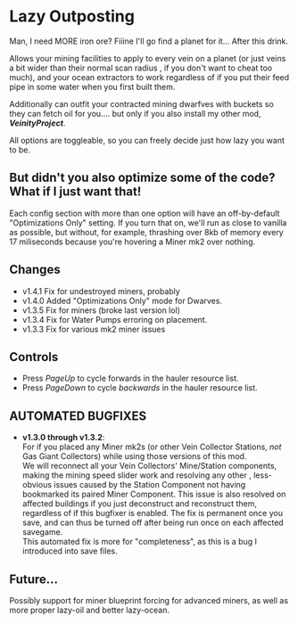 # Lazy Outposting
Man, I need MORE iron ore? Fiiine I'll go find a planet for it... After this drink.

Allows your mining facilities to apply to every vein on a planet (or just veins a bit wider than their normal scan radius
, if you don't want to cheat too much), and your ocean extractors to work regardless of if you put their feed pipe in some
water when you first built them.

Additionally can outfit your contracted mining dwarfves with buckets so they can fetch oil for you....
but only if you also install my other mod, ***VeinityProject***.

All options are toggleable, so you can freely decide just how lazy you want to be.

## But didn't you also optimize some of the code? What if I just want that!

Each config section with more than one option will have an off-by-default "Optimizations Only" setting.
If you turn that on, we'll run as close to vanilla as possible, but without, for example, thrashing over 8kb of memory every
17 miliseconds because you're hovering a Miner mk2 over nothing.

## Changes

- v1.4.1 Fix for undestroyed miners, probably
- v1.4.0 Added "Optimizations Only" mode for Dwarves.
- v1.3.5 Fix for miners (broke last version lol)
- v1.3.4 Fix for Water Pumps erroring on placement.
- v1.3.3 Fix for various mk2 miner issues

## Controls
- Press *PageUp* to cycle forwards in the hauler resource list.
- Press *PageDown* to cycle *backwards* in the hauler resource list.

## AUTOMATED BUGFIXES
- **v1.3.0 through v1.3.2**:<br />
For if you placed any Miner mk2s (or other Vein Collector Stations, *not* Gas Giant Collectors) while using those versions of this mod.<br />
We will reconnect all your Vein Collectors' Mine/Station components, making the mining speed slider work and resolving any other
, less-obvious issues caused by the Station Component not having bookmarked its paired Miner Component.
This issue is also resolved on affected buildings if you just deconstruct and reconstruct them, regardless of if this bugfixer is enabled.
The fix is permanent once you save, and can thus be turned off after being run once on each affected savegame.<br />
This automated fix is more for "completeness", as this is a bug I introduced into save files.

## Future...
Possibly support for miner blueprint forcing for advanced miners, as well as more proper lazy-oil and better lazy-ocean.